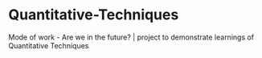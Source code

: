 # Quantitative-Techniques
Mode of work - Are we in the future? | project to demonstrate learnings of Quantitative Techniques
